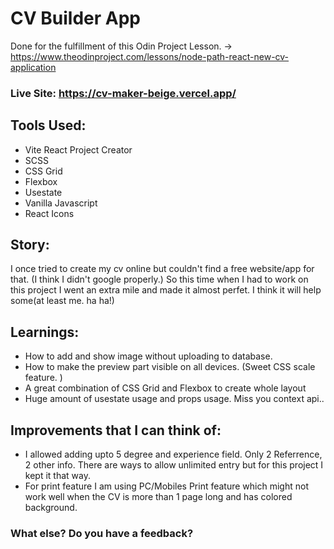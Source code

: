 # CV Builder App

Done for the fulfillment of this Odin Project Lesson. -> https://www.theodinproject.com/lessons/node-path-react-new-cv-application

### Live Site: https://cv-maker-beige.vercel.app/

## Tools Used:

- Vite React Project Creator
- SCSS
- CSS Grid
- Flexbox
- Usestate
- Vanilla Javascript
- React Icons

## Story:

I once tried to create my cv online but couldn't find a free website/app for that. (I think I didn't google properly.)
So this time when I had to work on this project I went an extra mile and made it almost perfet. I think it will help some(at least me. ha ha!)

## Learnings:

- How to add and show image without uploading to database.
- How to make the preview part visible on all devices. (Sweet CSS scale feature. )
- A great combination of CSS Grid and Flexbox to create whole layout
- Huge amount of usestate usage and props usage. Miss you context api..

## Improvements that I can think of:

- I allowed adding upto 5 degree and experience field. Only 2 Referrence, 2 other info. There are ways to allow unlimited entry but for this project I kept it that way.
- For print feature I am using PC/Mobiles Print feature which might not work well when the CV is more than 1 page long and has colored background.

### What else? Do you have a feedback?
